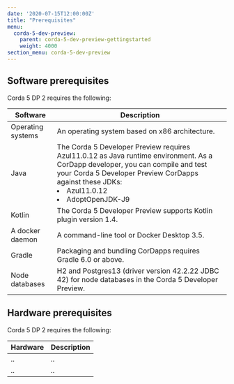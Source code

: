 ```yaml
---
date: '2020-07-15T12:00:00Z'
title: "Prerequisites"
menu:
  corda-5-dev-preview:
    parent: corda-5-dev-preview-gettingstarted
    weight: 4000
section_menu: corda-5-dev-preview
---
```


## Software prerequisites

Corda 5 DP 2 requires the following:

| Software      | Description |
| ----------- | ----------- |
| Operating systems      | An operating system based on x86 architecture.      |
| Java   | The Corda 5 Developer Preview requires Azul11.0.12 as Java runtime environment. As a CorDapp developer, you can compile and test your Corda 5 Developer Preview CorDapps against these JDKs:<li> Azul11.0.12</li> <li> AdoptOpenJDK-J9</li>   |
| Kotlin    | The Corda 5 Developer Preview supports Kotlin plugin version 1.4.    |
| A docker daemon    | A command-line tool or Docker Desktop 3.5.    |
| Gradle    | Packaging and bundling CorDapps requires Gradle 6.0 or above.    |
| Node databases    | H2 and Postgres13 (driver version 42.2.22 JDBC 42) for node databases in the Corda 5 Developer Preview.    |

## Hardware prerequisites

Corda 5 DP 2 requires the following:

| Hardware      | Description |
| ----------- | ----------- |
| ..      | ..      |
| ..   | ..        |
